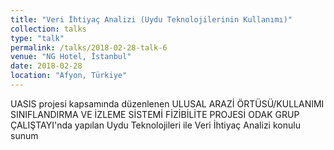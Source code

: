 ```yaml
---
title: "Veri İhtiyaç Analizi (Uydu Teknolojilerinin Kullanımı)"
collection: talks
type: "talk"
permalink: /talks/2018-02-28-talk-6
venue: "NG Hotel, İstanbul"
date: 2018-02-28
location: "Afyon, Türkiye"
---
```


UASIS projesi kapsamında düzenlenen ULUSAL ARAZİ ÖRTÜSÜ/KULLANIMI SINIFLANDIRMA VE İZLEME SİSTEMİ FİZİBİLİTE PROJESİ ODAK GRUP ÇALIŞTAYI'nda yapılan Uydu Teknolojileri ile Veri İhtiyaç Analizi konulu sunum
